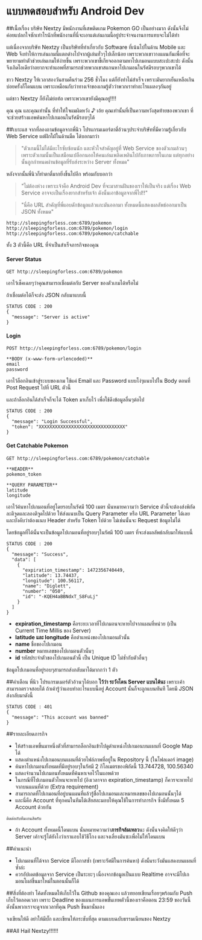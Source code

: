 # แบบทดสอบสำหรับ Android Dev

##เนื้อเรื่อง
บริษัท Nextzy มีพนักงานที่เสพติดเกม Pokemon GO เป็นอย่างมาก ดังนั้นจึงไม่ค่อยแปลกใจซักเท่าไรนักที่พนักงานที่นี่จะเอาแต่เล่นเกมนี้อยู่ประจำจนงานการแทบจะไม่ได้ทำ 

แต่เนื่องจากบริษัท Nextzy เป็นบริษัทที่ทำเกี่ยวกับ Software ที่เน้นไปในด้าน Mobile และ Web จึงทำให้การเล่นเกมนี้แตกต่างไปจากผู้เล่นทั่วๆไปเล็กน้อย เพราะพวกเขาวางแผนกันเพื่อที่จะพยายามทำตัวช่วยเล่นเกมให้ง่ายขึ้น เพราะพวกเขาขี้เกียจออกตามหาโปเกมอนแบบสะเปะสะปะ ดังนั้นจึงเกิดไอเดียว่าอยากจะทำแอพที่สามารถช่วยพวกเขาสแกนหาโปเกมอนในรัศมีรอบๆพวกเขาได้ 

ชาว Nextzy ให้เวลาสองวันสามคืนร่วม 256 ชั่วโมง แต่ก็ยังทำไม่สำเร็จ เพราะมันยากเย็นเหลือเกิน บ่อยครั้งก็โดนแบน เพราะเหมือนกับว่าทางเจ้าของเกมรู้ตัวว่าพวกเราทำอะไรแผลงๆกันอยู่

แต่ชาว Nextzy ก็ยังไม่ย่อท้อ เพราะพวกเขายังมีคุณอยู่!!!!

คุณ คุณ และคุณเท่านั้น ที่ทำให้ใจผมผิดหวัง ♪ เอ้ย คุณเท่านั้นที่เป็นความหวังสุดท้ายของพวกเขา ที่จะช่วยสร้างแอพค้นหาโปเกมอนในรัศมีรอบๆได้

##เบาะแส
จากที่ลองถามข้อมูลจากพี่นิว โปรแกรมเมอร์ตาตี่อ้วนๆประจำบริษัทที่มีความรู้เกี่ยวกับ Web Service แต่ฝักใฝ่ในด้านมืด ได้บอกมาว่า 

>"ตัวเกมนี้ไม่ได้มีอะไรซับซ้อนนัก และหัวใจสำคัญอยู่ที่ Web Service ของตัวเกมล้วนๆ เพราะตัวเกมนั้นเป็นเสมือนเปลือกนอกให้คนเล่นเพลิดเพลินไปกับภาพภายในเกม แต่ทุกอย่างนั้นถูกกำหนดผ่านข้อมูลที่รับส่งระหว่าง Server ทั้งหมด"

หลังจากนั้นพี่นิวก็ทำตาตี่มากยิ่งขึ้นไปอีก พร้อมกับบอกว่า 

>"ไม่ต้องห่วง เพราะเจ้าคือ Android Dev ที่จะมาสานฝันของเราให้เป็นจริง แต่เรื่อง Web Service อาจจะเป็นเรื่องยากสำหรับเจ้า ดังนั้นเอาข้อมูลจากพี่ไป!!"

>"นี่คือ URL สำคัญที่พี่แอบดักข้อมูลแล้วแกะมันออกมา ทั้งหมดนี้แสดงผลลัพธ์ออกมาเป็น JSON ทั้งหมด"

```
http://sleepingforless.com:6789/pokemon
http://sleepingforless.com:6789/pokemon/login
http://sleepingforless.com:6789/pokemon/catchable
```

ทั้ง 3 ตัวนี้คือ URL ที่จำเป็นสำเร็จภารกิจของคุณ

#### Server Status
```
GET http://sleepingforless.com:6789/pokemon
```
เอาไว้เช็คเฉยๆว่าคุณสามารถเชื่อมต่อกับ Server ของตัวเกมได้หรือไม่

ถ้าเชื่อมต่อได้ก็จะส่ง JSON กลับมาแบบนี้
```
STATUS CODE : 200
{
  "message": "Server is active"
}
```

#### Login
```
POST http://sleepingforless.com:6789/pokemon/login
```
```
**BODY (x-www-form-urlencoded)**
email
password
```
เอาไว้ล็อกอินเข้าสู่ระบบของเกม ใช้แค่ Email และ Password แบบโง่ๆแนบไปใน Body ตอนที่ Post Request ไปที่ URL ตัวนี้

และถ้าล็อกอินได้สำเร็จก็จะได้ Token มาเก็บไว้ เพื่อใช้ดึงข้อมูลอื่นๆต่อไป
```
STATUS CODE : 200
{
  "message": "Login Successful",
  "token": "XXXXXXXXXXXXXXXXXXXXXXXXXXXXXXXX"
}
```

#### Get Catchable Pokemon
```
GET http://sleepingforless.com:6789/pokemon/catchable
```
```
**HEADER**
pokemon_token
```
```
**QUERY PARAMETER**
latitude
longitude
```
เอาไว้ค้นหาโปเกมอนที่อยู่โดยรอบในรัศมี 100 เมตร นั่นหมายความว่า Service ตัวนี้จะต้องส่งพิกัดละติจูดและลองติจูดไปด้วย ให้ส่งแนบเป็น Query Parameter หรือ URL Parameter ได้เลย และบังคับว่าต้องแนบ Header สำหรับ Token ไปด้วย ไม่เช่นนั้นจะ Request ข้อมูลไม่ได้

โดยข้อมูลที่ได้นั้นจะเป็นข้อมูลโปเกมอนที่อยู่รอบๆในรัศมี 100 เมตร ที่จะส่งผลลัพธ์กลับมาให้แบบนี้
```
STATUS CODE : 200
{
  "message": "Success",
  "data": [
    {
      "expiration_timestamp": 1472356740449,
      "latitude": 13.74437,
      "longitude": 100.56117,
      "name": "Diglett",
      "number": "050",
      "id": "-KQEH4aBBNdxT_S8FuLj"
    }
  ]
}
```
* **expiration_timestamp** คือระยะเวลาที่โปเกมอนจะหายไปจากแผนที่หน่วย (เป็น Current Time Millis ของ Server)
* **latitude และ longitude** คือตำแหน่งของโปเกมอนตัวนั้น
* **name** ชื่อของโปเกมอน
* **number** หมายเลขของโปเกมอนตัวนั้นๆ
* **id** รหัสประจำตัวของโปเกมอนตัวนี้ เป็น Unique ID ไม่ซ้ำกับตัวอื่นๆ

ข้อมูลโปเกมอนที่อยู่รอบๆสามารถส่งกลับมาได้มากกว่า 1 ตัว

##คำเตือน
พี่นิว โปรแกรมเมอร์ตัวอ้วนๆได้บอก **ไว้ว่า ระวังโดน Server แบนได้นะ** เพราะเค้าสามารถตรวจสอบได้ ถ้าเค้ารู้ว่าแอบทำอะไรแบบนี้อยู่  Account นั้นก็จะถูกแบนทันที โดยมี JSON ส่งกลับมาดังนี้
```
STATUS CODE : 401
{
  "message": "This account was banned"
}
```

##รายละเอียดภารกิจ
* ให้สร้างแอพขึ้นมาหนึ่งตัวที่สามารถล็อกอินเข้าไปดูตำแหน่งโปเกมอนบนแผนที่ Google Map ได้
* แสดงตำแหน่งโปเกมอนบนแผนที่ด้วยไฟล์ภาพที่อยู่ใน Repository นี้ (ในโฟลเดอร์ image)
* ค้นหาโปเกมอนทั้งหมดที่มีอยู่รอบๆในรัศมี 2 กิโลเมตรของพิกัดนี้ 13.744728, 100.56340
* แสดงจำนวนโปเกมอนทั้งหมดที่ค้นหาเจอไว้ในแอพด้วย
* ในกรณีที่โปเกมอนตัวไหนจะหายไป (อิงเวลาจาก expiration_timestamp) ก็ควรจะหายไปจากบนแผนที่ด้วย (Extra requirement)
* สามารถกดที่โปเกมอนที่อยู่บนแผนที่แล้วรู้ชื่อโปเกมอนและหมายเลขของโปเกมอนนั้นๆได้
* และนี่คือ Account ที่ทุกคนในทีมได้เสียสละมอบให้คุณใช้ในการทำภารกิจ ซึ่งมีทั้งหมด 5 Account ด้วยกัน
```
ติดต่อกับทีมงานสิครับ
```
* ถ้า Account ทั้งหมดนี้โดนแบน นั่นหมายความว่า**ภารกิจล้มเหลว**นะ ดังนั้นจงคิดให้ดีๆว่า Server เค้าจะรู้ได้ยังไงว่าเราแอบใช้วิธีโกง และจงเลี่ยงมันซะเพื่อไม่ให้โดนแบน

##คำแนะนำ
* โปเกมอนที่ได้จาก Service มีโอกาสซ้ำ (เพราะรัศมีในการค้นหา) ดังนั้นระวังมันแสดงบนแผนที่ซ้ำล่ะ
* ควรอัปเดตข้อมูลจาก Service เป็นระยะๆ เนื่องจากข้อมูลเป็นแบบ Realtime อาจจะมีโปเกมอนโผล่ขึ้นมาใหม่ในตอนนั้นก็ได้

##สิ่งที่ต้องทำ
โค้ดทั้งหมดให้เก็บไว้ใน Github ของคุณเอง แล้วทยอยเขียนเรื่อยๆพร้อมกับ Push เก็บไว้ตลอดเวลา เพราะ Deadline ของแผนการแอพขั้นเทพตัวนี้ของเราคือตอน 23:59 ของวันนี้ ดังนั้นพวกเราจะดูจากเวลาที่คุณ Push ขึ้นมานั่นเอง

จงเขียนให้ดี อย่าให้มีบั๊ก และเขียนให้กระชับที่สุด ตามแบบฉบับธรรมเนียนของ Nextzy 

##All Hail Nextzy!!!!!!


